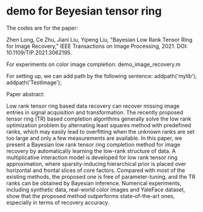 # demo for Beyesian tensor ring

The codes are for the paper:

Zhen Long, Ce Zhu, Jiani Liu, Yipeng Liu, "Bayesian Low Rank Tensor Ring for Image Recovery,"  IEEE Transactions on Image Processing, 2021. DOI: 10.1109/TIP.2021.3062195.

For experiments on color image completion: 
demo_image_recovery.m 

For setting up, we can add path by the following sentence:
addpath('mylib');  addpath('TestImage');


Paper abstract:

Low rank tensor ring based data recovery can recover missing image entries in signal acquisition and transformation. The recently proposed tensor ring (TR) based completion algorithms generally solve the low rank optimization problem by alternating least squares method with predefined ranks, which may easily lead to overfitting when the unknown ranks are set too large and only a few measurements are available. In this paper, we present a Bayesian low rank tensor ring completion method for image recovery by automatically learning the low-rank structure of data. A multiplicative interaction model is developed for low rank tensor ring approximation, where sparsity-inducing hierarchical prior is placed over horizontal and frontal slices of core factors. Compared with most of the existing methods, the proposed one is free of parameter-tuning, and the TR ranks can be obtained by Bayesian inference. Numerical experiments, including synthetic data, real-world color images and YaleFace dataset, show that the proposed method outperforms state-of-the-art ones, especially in terms of recovery accuracy.
